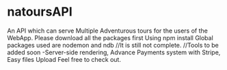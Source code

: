 # natoursAPI

An API which can serve Multiple Adventurous tours for the users of the WebApp.
Please download all the packages first Using npm install
Global packages used are nodemon and ndb
//It is still not complete.
//Tools to be added soon -Server-side rendering, Advance Payments system with Stripe, Easy files Upload
Feel free to check out.
